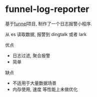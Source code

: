 # funnel-log-reporter

基于[funnel](https://github.com/LukeEuler/funnel)项目, 制作了一个日志报警小程序.

从 es 读取数据, 报警到 dingtalk 或者 lark

优点
- 日志过滤, 聚合报警
- 简单

缺点
- 不适用于大量数据场景
- 内存使用, 速度 等性能上未做优化
